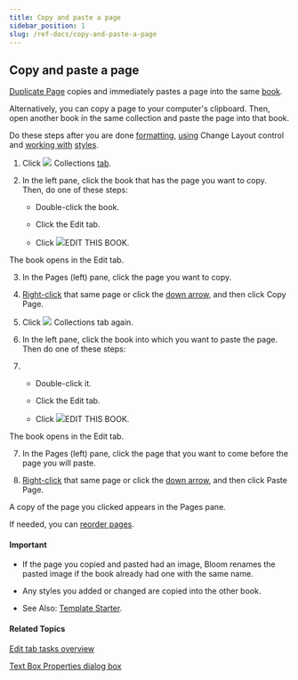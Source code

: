 ```yaml
---
title: Copy and paste a page
sidebar_position: 1
slug: /ref-docs/copy-and-paste-a-page
---
```


## Copy and paste a page

[Duplicate Page](Duplicate_a_page.md) copies and immediately pastes a page into the same [book](../../Concepts/Book.md).

Alternatively, you can copy a page to your computer's clipboard. Then, open another book in the same collection and paste the page into that book.

Do these steps after you are done [formatting](../../User_Interface/Dialog_boxes/Format_dialog_box.md), [using](Using_the_Change_Layout_controls.md) Change Layout control and [working with](../../User_Interface/Dialog_boxes/Format_dialog_box.md) [styles](../../Concepts/Styles.md).

1.  Click ![](/ref-docs-assets/images/User_Interface/Tabs/Collections.png) Collections [tab](../../User_Interface/Tabs/Tabs_overview.md).
    
2.  In the left pane, click the book that has the page you want to copy. Then, do one of these steps:
    
    -   Double-click the book.
        
    -   Click the Edit tab.
        
    -   Click ![](/ref-docs-assets/images/Tasks/editbook.png)EDIT THIS BOOK.
        

The book opens in the Edit tab.

3.  In the Pages (left) pane, click the page you want to copy.
    
4.  [Right-click](../../User_Interface/Tabs/Edit_tab_commands.md) that same page or click the [down arrow](../../User_Interface/Tabs/Pages_pane_down_arrow_example.md), and then click Copy Page.
    
5.  Click ![](/ref-docs-assets/images/User_Interface/Tabs/Collections.png) Collections tab again.
    
6.  In the left pane, click the book into which you want to paste the page. Then do one of these steps:
    

1.  -   Double-click it.
        
    -   Click the Edit tab.
        
    -   Click ![](/ref-docs-assets/images/Tasks/editbook.png)EDIT THIS BOOK.
        

The book opens in the Edit tab.

7.  In the Pages (left) pane, click the page that you want to come before the page you will paste.
    
8.  [Right-click](../../User_Interface/Tabs/Edit_tab_commands.md) that same page or click the [down arrow](../../User_Interface/Tabs/Pages_pane_down_arrow_example.md), and then click Paste Page.
    

A copy of the page you clicked appears in the Pages pane.

If needed, you can [reorder pages](Reorder_pages.md).

#### Important

-   If the page you copied and pasted had an image, Bloom renames the pasted image if the book already had one with the same name.
    
-   Any styles you added or changed are copied into the other book.
    
-   See Also: [Template Starter](../../Concepts/Template_Starter.md).
    

#### Related Topics

[Edit tab tasks overview](Edit_tasks_overview.md)

[Text Box Properties dialog box](../../User_Interface/Dialog_boxes/Text_Box_Properties_dialog_box.md)